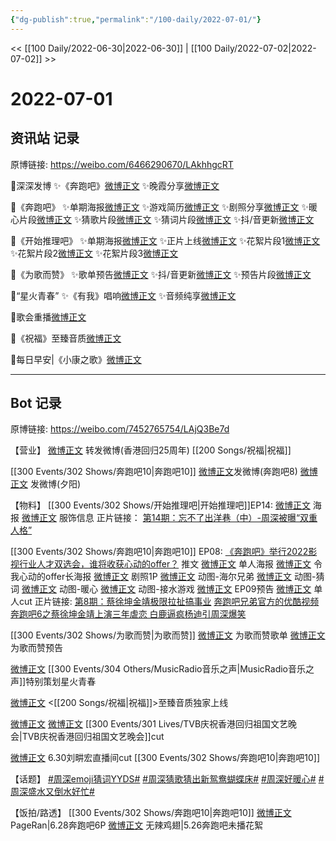 ```yaml
---
{"dg-publish":true,"permalink":"/100-daily/2022-07-01/"}
---
```



<< [[100 Daily/2022-06-30\|2022-06-30]] | [[100 Daily/2022-07-02\|2022-07-02]] >>

# 2022-07-01

## 资讯站 记录

原博链接: https://weibo.com/6466290670/LAkhhgcRT

🌟深深发博
✨《奔跑吧》[微博正文](https://m.weibo.cn/6466290670/4786505657090696)
✨晚霞分享[微博正文](https://m.weibo.cn/6466290670/4786550460384665)

🌟《奔跑吧》
✨单期海报[微博正文](https://m.weibo.cn/6466290670/4786364552315110)
✨游戏简历[微博正文](https://m.weibo.cn/6466290670/4786387767005620)
✨剧照分享[微博正文](https://m.weibo.cn/6466290670/4786465022674592)
✨暖心片段[微博正文](https://m.weibo.cn/6466290670/4786542717964423)
✨猜歌片段[微博正文](https://m.weibo.cn/6466290670/4786544160017112)
✨猜词片段[微博正文](https://m.weibo.cn/6466290670/4786546106176227)
✨抖/音更新[微博正文](https://m.weibo.cn/6466290670/4786576360476049)

🌟《开始推理吧》
✨单期海报[微博正文](https://m.weibo.cn/6466290670/4786363897219196)
✨正片上线[微博正文](https://m.weibo.cn/6466290670/4786479726858048)
✨花絮片段1[微博正文](https://m.weibo.cn/6466290670/4786510454330422)
✨花絮片段2[微博正文](https://m.weibo.cn/6466290670/4786511016890923)
✨花絮片段3[微博正文](https://m.weibo.cn/6466290670/4786513567286387)

🌟《为歌而赞》
✨歌单预告[微博正文](https://m.weibo.cn/6466290670/4786396268855494)
✨抖/音更新[微博正文](https://m.weibo.cn/6466290670/4786419887506391)
✨预告片段[微博正文](https://m.weibo.cn/6466290670/4786454172275415)

🌟“星火青春”
✨《有我》唱响[微博正文](https://m.weibo.cn/6466290670/4786389578679467)
✨音频纯享[微博正文](https://m.weibo.cn/6466290670/4786421750303351)

🌟歌会重播[微博正文](https://m.weibo.cn/6466290670/4786472853443566)

🌟《祝福》至臻音质[微博正文](https://m.weibo.cn/6466290670/4786454775206983)

🌟每日早安|《小康之歌》[微博正文](https://m.weibo.cn/6466290670/4786342008195471)

---
## Bot 记录

原博链接: https://weibo.com/7452765754/LAjQ3Be7d

【营业】
[微博正文](https://weibo.com/1736988591/LAaIzwFun) 转发微博(香港回归25周年) [[200 Songs/祝福\|祝福]]

[[300 Events/302 Shows/奔跑吧10\|奔跑吧10]]
[微博正文](https://weibo.com/1736988591/LAimR5iBj)发微博(奔跑吧8)
[微博正文](https://weibo.com/1736988591/LAjv09uUX) 发微博(夕阳)

【物料】
[[300 Events/302 Shows/开始推理吧\|开始推理吧]]EP14:
[微博正文](https://weibo.com/2162247381/LAeDCFKUJ) 海报
[微博正文](https://weibo.com/7710473200/LAiIdxeA7) 服饰信息
正片链接：
[第14期：忘不了出洋巷（中）-周深被曝“双重人格”](https://weibo.cn/sinaurl?u=https%3A%2F%2Fv.qq.com%2Fx%2Fcover%2Fmzc00200da1kzzi%2Fi0043udjdg8.html)

[[300 Events/302 Shows/奔跑吧10\|奔跑吧10]] EP08:
[《奔跑吧》举行2022影视行业人才双选会，谁将收获心动的offer？](https://weibo.cn/sinaurl?u=https%3A%2F%2Fmp.weixin.qq.com%2Fs%2FimAkQL-2_mq_a4tdRDHxmQ) 推文
[微博正文](https://weibo.com/5242381821/LAeDS7hiS) 单人海报
[微博正文](https://weibo.com/5242381821/LAfe7mo0l) 令我心动的offer长海报
[微博正文](https://weibo.com/5242381821/LAh7TyhkV) 剧照1P
[微博正文](https://weibo.com/5242381821/LAjbp7UXb) 动图-海尔兄弟
[微博正文](https://weibo.com/5242381821/LAjdu0fE8) 动图-猜词
[微博正文](https://weibo.com/5242381821/LAjgV3dym) 动图-暖心
[微博正文](https://weibo.com/5242381821/LAjugmqyc) 动图-接水游戏
[微博正文](https://weibo.com/5242381821/LAjDeuqOi) EP09预告
[微博正文](https://weibo.com/1591169702/LAjD7lG6T) 单人cut
正片链接:
[第8期：蔡徐坤金靖极限拉扯搞事业](https://weibo.cn/sinaurl?u=https%3A%2F%2Fv.qq.com%2Fx%2Fcover%2Fmzc002004rwz4u7%2Fe0043iupwnn.html)
[奔跑吧兄弟官方的优酷视频](https://weibo.cn/sinaurl?u=https%3A%2F%2Fv.youku.com%2Fv_show%2Fid_XNTg2OTY0Mjk1Ng%3D%3D.html%3Fscm%3D20140719.manual.15365.video_XNTg2OTY0Mjk1Ng%253D%253D%26spm%3Da2ha1.14919748_WEBZY_JINGXUAN.drawer2.d_zj1_1)
[奔跑吧6之蔡徐坤金靖上演三年虐恋 白鹿逼疯杨迪引周深爆笑](https://weibo.cn/sinaurl?u=https%3A%2F%2Fwww.iqiyi.com%2Fv_ae1kwz8rbo.html)

[[300 Events/302 Shows/为歌而赞\|为歌而赞]]
[微博正文](https://weibo.com/7565939272/LAfqld8VS) 为歌而赞歌单
[微博正文](https://weibo.com/7565939272/LAgZKdCRA) 为歌而赞预告

[微博正文](https://weibo.com/2210168325/LAf1XfAjO) [[300 Events/304 Others/MusicRadio音乐之声\|MusicRadio音乐之声]]特别策划星火青春

[微博正文](https://weibo.com/1867028705/LAgrgC4iY) <[[200 Songs/祝福\|祝福]]>至臻音质独家上线

[微博正文](https://weibo.com/1371117067/LAiML6lb0) [微博正文](https://m.weibo.cn/1711759320/4786555786363834) [[300 Events/301 Lives/TVB庆祝香港回归祖国文艺晚会\|TVB庆祝香港回归祖国文艺晚会]]cut

[微博正文](https://weibo.com/7568338314/LAeRz6pAm) 6.30刘畊宏直播间cut [[300 Events/302 Shows/奔跑吧10\|奔跑吧10]]

【话题】
[#周深emoji猜词YYDS#](https://s.weibo.com/weibo?q=%23%E5%91%A8%E6%B7%B1emoji%E7%8C%9C%E8%AF%8DYYDS%23)
[#周深猜歌猜出新鸳鸯蝴蝶床#](https://s.weibo.com/weibo?q=%23%E5%91%A8%E6%B7%B1%E7%8C%9C%E6%AD%8C%E7%8C%9C%E5%87%BA%E6%96%B0%E9%B8%B3%E9%B8%AF%E8%9D%B4%E8%9D%B6%E5%BA%8A%23)
[#周深好暖心#](https://s.weibo.com/weibo?q=%23%E5%91%A8%E6%B7%B1%E5%A5%BD%E6%9A%96%E5%BF%83%23)
[#周深盛水又倒水好忙#](https://s.weibo.com/weibo?q=%23%E5%91%A8%E6%B7%B1%E7%9B%9B%E6%B0%B4%E5%8F%88%E5%80%92%E6%B0%B4%E5%A5%BD%E5%BF%99%23)

【饭拍/路透】
[[300 Events/302 Shows/奔跑吧10\|奔跑吧10]]
[微博正文](https://weibo.com/7633014126/LAh6axYgQ) PageRan|6.28奔跑吧6P
[微博正文](https://m.weibo.cn/7495641082/4786559465292553) 无辣鸡翅|5.26奔跑吧未播花絮

